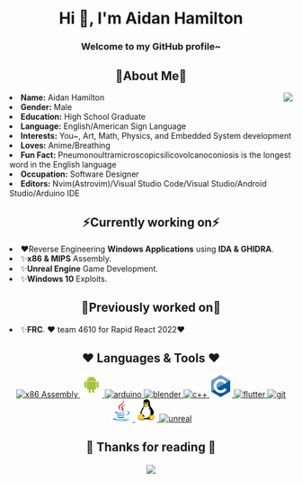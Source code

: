 <h1 align="center">Hi 👋, I'm Aidan Hamilton</h1>
<h3 align="center">Welcome to my GitHub profile~</h3>
<p align="left">
  <h2 align="center">📝About Me📝</h2>
  <img src="https://c.tenor.com/9dPuz3qgqsUAAAAM/rin-tohsoka.gif" align="right">
  <li>
    <b>Name:</b> Aidan Hamilton
  </li>
  <li>
    <b>Gender:</b> Male
  </li>
  <li>
    <b>Education:</b> High School Graduate 
  </li>
  <li>
    <b>Language:</b> English/American Sign Language
  </li>
  <li>
    <b>Interests:</b> You~, Art, Math, Physics, and Embedded System development
  </li>
  <li>
    <b>Loves:</b> Anime/Breathing
  </li>
  <li>
    <b>Fun Fact:</b> Pneumonoultramicroscopicsilicovolcanoconiosis is the longest word in the English language
  </li>
  <li>
    <b>Occupation:</b> Software Designer
  </li>
  <li>
    <b>Editors:</b> Nvim(Astrovim)/Visual Studio Code/Visual Studio/Android Studio/Arduino IDE
  </li>
</p>

<h2 align="center">⚡Currently working on⚡</h2>
<p align="left">
<li>
  ❤Reverse Engineering <b>Windows Applications</b> using <b>IDA & GHIDRA</b>.
</li>
<li>
  ✨<b>x86 & MIPS</b> Assembly.
</li>
<li>
  ✨<b>Unreal Engine</b> Game Development.
</li>
<li>
  ✨<b>Windows 10</b> Exploits.
</li>
</p>
<h2 align="center">🤝Previously worked on🤝</h2>
<li>
  ✨<b>FRC</b>. ❤ team 4610 for Rapid React 2022❤ 
</li>
<h2 align="center">❤ Languages & Tools ❤</h2>
<p align="center"> 
  <a href="https://en.wikipedia.org/wiki/X86_assembly_language" target="_blank" rel="noreferrer"> <img src="https://cdn.worldvectorlogo.com/logos/intel.svg" alt="x86 Assembly" width="40" height="40"/> </a><a href="https://developer.android.com" target="_blank" rel="noreferrer"> <img src="https://raw.githubusercontent.com/devicons/devicon/master/icons/android/android-original-wordmark.svg" alt="android" width="40" height="40"/> </a> <a href="https://www.arduino.cc/" target="_blank" rel="noreferrer"> <img src="https://cdn.worldvectorlogo.com/logos/arduino-1.svg" alt="arduino" width="40" height="40"/> </a> <a href="https://www.blender.org/" target="_blank" rel="noreferrer"> <img src="https://download.blender.org/branding/community/blender_community_badge_white.svg" alt="blender" width="40" height="40"/> </a> 
  <a href="https://www.cplusplus.com" target="_blank" rel="noreferrer"> <img src="https://cdn.worldvectorlogo.com/logos/c.svg" alt="c++" width="40" height="40"/> </a>
  <a href="https://www.cprogramming.com/" target="_blank" rel="noreferrer"> <img src="https://raw.githubusercontent.com/devicons/devicon/master/icons/c/c-original.svg" alt="c" width="40" height="40"/> </a> <a href="https://flutter.dev" target="_blank" rel="noreferrer"> <img src="https://www.vectorlogo.zone/logos/flutterio/flutterio-icon.svg" alt="flutter" width="40" height="40"/> </a> <a href="https://git-scm.com/" target="_blank" rel="noreferrer"> <img src="https://www.vectorlogo.zone/logos/git-scm/git-scm-icon.svg" alt="git" width="40" height="40"/> </a> <a href="https://www.java.com" target="_blank" rel="noreferrer"> <img src="https://raw.githubusercontent.com/devicons/devicon/master/icons/java/java-original.svg" alt="java" width="40" height="40"/> </a> <a href="https://www.linux.org/" target="_blank" rel="noreferrer"> <img src="https://raw.githubusercontent.com/devicons/devicon/master/icons/linux/linux-original.svg" alt="linux" width="40" height="40"/> </a> <a href="https://unrealengine.com/" target="_blank" rel="noreferrer"> <img src="https://raw.githubusercontent.com/kenangundogan/fontisto/036b7eca71aab1bef8e6a0518f7329f13ed62f6b/icons/svg/brand/unreal-engine.svg" alt="unreal" width="40" height="40"/> </a> 
</p>
<h2 align="center">💖 Thanks for reading 💖</h2>
<div align="center">
  <img src="https://i.imgur.com/sjKguHb.gif?noredirect" align="center">
</div>
